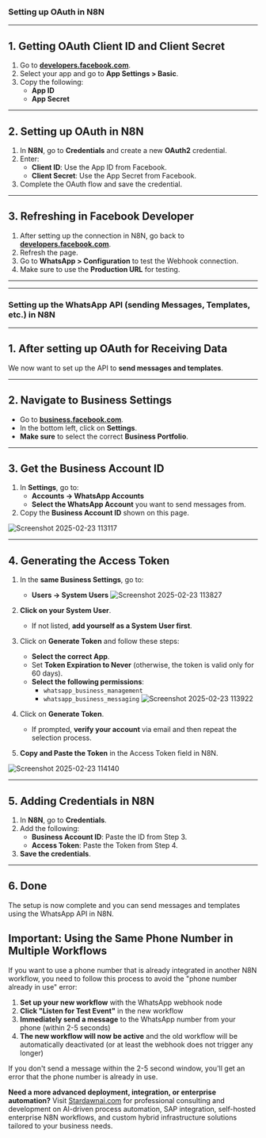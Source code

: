 ### **Setting up OAuth in N8N**  

---

## **1. Getting OAuth Client ID and Client Secret**  
1. Go to **[developers.facebook.com](https://developers.facebook.com)**.  
2. Select your app and go to **App Settings > Basic**.  
3. Copy the following:  
   - **App ID**  
   - **App Secret**  

---

## **2. Setting up OAuth in N8N**  
1. In **N8N**, go to **Credentials** and create a new **OAuth2** credential.  
2. Enter:  
   - **Client ID**: Use the App ID from Facebook.  
   - **Client Secret**: Use the App Secret from Facebook.  
3. Complete the OAuth flow and save the credential.  

---

## **3. Refreshing in Facebook Developer**  
1. After setting up the connection in N8N, go back to **[developers.facebook.com](https://developers.facebook.com)**.  
2. Refresh the page.  
3. Go to **WhatsApp > Configuration** to test the Webhook connection.  
4. Make sure to use the **Production URL** for testing.  

---

---

### **Setting up the WhatsApp API (sending Messages, Templates, etc.) in N8N**  

---

## **1. After setting up OAuth for Receiving Data**  
We now want to set up the API to **send messages and templates**.  

---

## **2. Navigate to Business Settings**  
- Go to **[business.facebook.com](https://business.facebook.com)**.  
- In the bottom left, click on **Settings**.  
- **Make sure** to select the correct **Business Portfolio**.  

---

## **3. Get the Business Account ID**  
1. In **Settings**, go to:  
   - **Accounts → WhatsApp Accounts**  
   - **Select the WhatsApp Account** you want to send messages from.  
2. Copy the **Business Account ID** shown on this page.

![Screenshot 2025-02-23 113117](https://github.com/user-attachments/assets/e6b0569b-d17c-43a2-91bd-f612f33b1135)


---

## **4. Generating the Access Token**  
1. In the **same Business Settings**, go to:  
   - **Users → System Users**
![Screenshot 2025-02-23 113827](https://github.com/user-attachments/assets/07c8b564-7c24-4b60-8428-db2b12fd4ed6)

2. **Click on your System User**.  
   - If not listed, **add yourself as a System User first**.  
3. Click on **Generate Token** and follow these steps:  
   - **Select the correct App**.  
   - Set **Token Expiration to Never** (otherwise, the token is valid only for 60 days).  
   - **Select the following permissions**:  
     - `whatsapp_business_management`  
     - `whatsapp_business_messaging`
![Screenshot 2025-02-23 113922](https://github.com/user-attachments/assets/4dd4078b-6ee6-4d98-81f4-79a6a6270a6f)

4. Click on **Generate Token**.  
   - If prompted, **verify your account** via email and then repeat the selection process.  
5. **Copy and Paste the Token** in the Access Token field in N8N.

![Screenshot 2025-02-23 114140](https://github.com/user-attachments/assets/ec054842-3e9c-458f-b7f2-3c58677eced3)

---

## **5. Adding Credentials in N8N**  
1. In **N8N**, go to **Credentials**.  
2. Add the following:  
   - **Business Account ID**: Paste the ID from Step 3.  
   - **Access Token**: Paste the Token from Step 4.  
3. **Save the credentials**.  

---

## **6. Done**  
The setup is now complete and you can send messages and templates using the WhatsApp API in N8N.

## Important: Using the Same Phone Number in Multiple Workflows

If you want to use a phone number that is already integrated in another N8N workflow, you need to follow this process to avoid the "phone number already in use" error:

1. **Set up your new workflow** with the WhatsApp webhook node
2. **Click "Listen for Test Event"** in the new workflow  
3. **Immediately send a message** to the WhatsApp number from your phone (within 2-5 seconds)
4. **The new workflow will now be active** and the old workflow will be automatically deactivated (or at least the webhook does not trigger any longer)

If you don't send a message within the 2-5 second window, you'll get an error that the phone number is already in use.



**Need a more advanced deployment, integration, or enterprise automation?** Visit [Stardawnai.com](https://stardawnai.com) for professional consulting and development on AI-driven process automation, SAP integration, self-hosted enterprise N8N workflows, and custom hybrid infrastructure solutions tailored to your business needs.